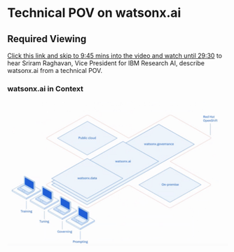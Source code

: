 # Technical POV on watsonx.ai

## Required Viewing
[Click this link and skip to 9:45 mins into the video and watch until 29:30](https://ibm.seismic.com/Link/Content/DCFfhXhCHf3TR8qXpcTCg3pGjG7j) to hear Sriram Raghavan, Vice President for IBM Research AI, describe watsonx.ai from a technical POV.

### watsonx.ai in Context
<p>
  <img src="images/high-level-pov-on-watsonx.png" width="900"/>
</p>
